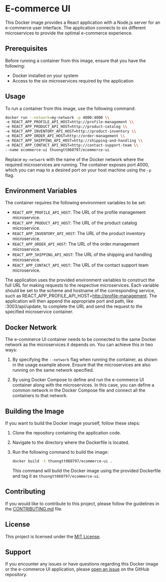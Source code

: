 # E-commerce UI

This Docker image provides a React application with a Node.js server for an e-commerce user interface. The application connects to six different microservices to provide the optimal e-commerce experience.

## Prerequisites

Before running a container from this image, ensure that you have the following:

- Docker installed on your system
- Access to the six microservices required by the application

## Usage

To run a container from this image, use the following command:

```bash
docker run --network=my-network -p 4000:4000 \\
-e REACT_APP_PROFILE_API_HOST=http://profile-management \\
-e REACT_APP_PRODUCT_API_HOST=http://product-catalog \\
-e REACT_APP_INVENTORY_API_HOST=http://product-inventory \\
-e REACT_APP_ORDER_API_HOST=http://order-management \\
-e REACT_APP_SHIPPING_API_HOST=http://shipping-and-handling \\
-e REACT_APP_CONTACT_API_HOST=http://contact-support-team \\
--name ecommerce-ui thuongtt060797/ecommerce-ui
```

Replace `my-network` with the name of the Docker network where the required microservices are running. The container exposes port 4000, which you can map to a desired port on your host machine using the `-p` flag.

## Environment Variables

The container requires the following environment variables to be set:

- `REACT_APP_PROFILE_API_HOST`: The URL of the profile management microservice.
- `REACT_APP_PRODUCT_API_HOST`: The URL of the product catalog microservice.
- `REACT_APP_INVENTORY_API_HOST`: The URL of the product inventory microservice.
- `REACT_APP_ORDER_API_HOST`: The URL of the order management microservice.
- `REACT_APP_SHIPPING_API_HOST`: The URL of the shipping and handling microservice.
- `REACT_APP_CONTACT_API_HOST`: The URL of the contact support team microservice.

The application uses the provided environment variables to construct the full URL for making requests to the respective microservices. Each variable should be set to the scheme and hostname of the corresponding service, such as REACT_APP_PROFILE_API_HOST=<http://profile-management>. The application will then append the appropriate port and path, like :3003/api/update, to complete the URL and send the request to the specified microservice container.

## Docker Network

The e-commerce UI container needs to be connected to the same Docker network as the microservices it depends on. You can achieve this in two ways:

1. By specifying the `--network` flag when running the container, as shown in the usage example above. Ensure that the microservices are also running on the same network specified.

2. By using Docker Compose to define and run the e-commerce UI container along with the microservices. In this case, you can define a common network in the Docker Compose file and connect all the containers to that network.

## Building the Image

If you want to build the Docker image yourself, follow these steps:

1. Clone the repository containing the application code.

2. Navigate to the directory where the Dockerfile is located.

3. Run the following command to build the image:

   ```bash
   docker build -t thuongtt060797/ecommerce-ui .
   ```

   This command will build the Docker image using the provided Dockerfile and tag it as `thuongtt060797/ecommerce-ui`.

## Contributing

If you would like to contribute to this project, please follow the guidelines in the [CONTRIBUTING.md](./CONTRIBUTING.md) file.

## License

This project is licensed under the [MIT License](./LICENSE).

## Support

If you encounter any issues or have questions regarding this Docker image or the e-commerce UI application, please [open an issue](https://github.com/your-repo/issues) on the GitHub repository.
